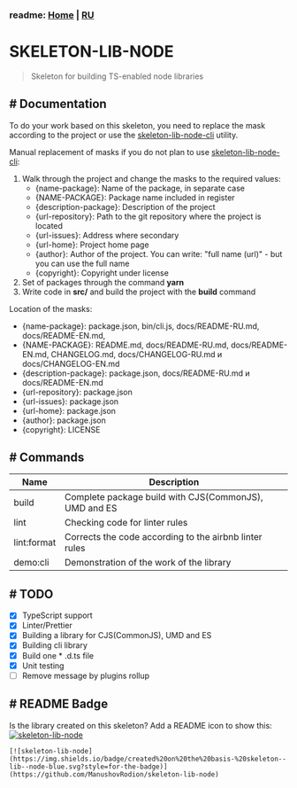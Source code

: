 ### readme: [Home](./../README.md) | [RU](./README-DEVELOP-RU.md)

# SKELETON-LIB-NODE

> Skeleton for building TS-enabled node libraries

## # Documentation

To do your work based on this skeleton, you need to replace the mask according to the project or use the [skeleton-lib-node-cli](https://github.com/ManushovRodion/skeleton-lib-node-cli/blob/master/docs/README-EN.md) utility.

Manual replacement of masks if you do not plan to use [skeleton-lib-node-cli](https://github.com/ManushovRodion/skeleton-lib-node-cli/blob/master/docs/README-EN.md):

1. Walk through the project and change the masks to the required values:
   - {name-package}: Name of the package, in separate case
   - {NAME-PACKAGE}: Package name included in register
   - {description-package}: Description of the project
   - {url-repository}: Path to the git repository where the project is located
   - {url-issues}: Address where secondary
   - {url-home}: Project home page
   - {author}: Author of the project. You can write: "full name <email> (url)" - but you can use the full name
   - {copyright}: Copyright under license
2. Set of packages through the command **yarn**
3. Write code in **src/** and build the project with the **build** command

Location of the masks:

- {name-package}: package.json, bin/cli.js, docs/README-RU.md, docs/README-EN.md,
- {NAME-PACKAGE}: README.md, docs/README-RU.md, docs/README-EN.md, CHANGELOG.md, docs/CHANGELOG-RU.md и docs/CHANGELOG-EN.md
- {description-package}: package.json, docs/README-RU.md и docs/README-EN.md
- {url-repository}: package.json
- {url-issues}: package.json
- {url-home}: package.json
- {author}: package.json
- {copyright}: LICENSE

## # Commands

| Name        | Description                                            |
| ----------- | ------------------------------------------------------ |
| build       | Complete package build with CJS(CommonJS), UMD and ES  |
| lint        | Checking code for linter rules                         |
| lint:format | Corrects the code according to the airbnb linter rules |
| demo:cli    | Demonstration of the work of the library               |

## # TODO

- [x] TypeScript support
- [x] Linter/Prettier
- [x] Building a library for CJS(CommonJS), UMD and ES
- [x] Building cli library
- [x] Build one \* .d.ts file
- [x] Unit testing
- [ ] Remove message by plugins rollup

## # README Badge

Is the library created on this skeleton? Add a README icon to show this: [![skeleton-lib-node](https://img.shields.io/badge/created%20on%20the%20basis-%20skeleton--lib--node-blue.svg?style=for-the-badge)](https://github.com/ManushovRodion/skeleton-lib-node)

```
[![skeleton-lib-node](https://img.shields.io/badge/created%20on%20the%20basis-%20skeleton--lib--node-blue.svg?style=for-the-badge)](https://github.com/ManushovRodion/skeleton-lib-node)
```
